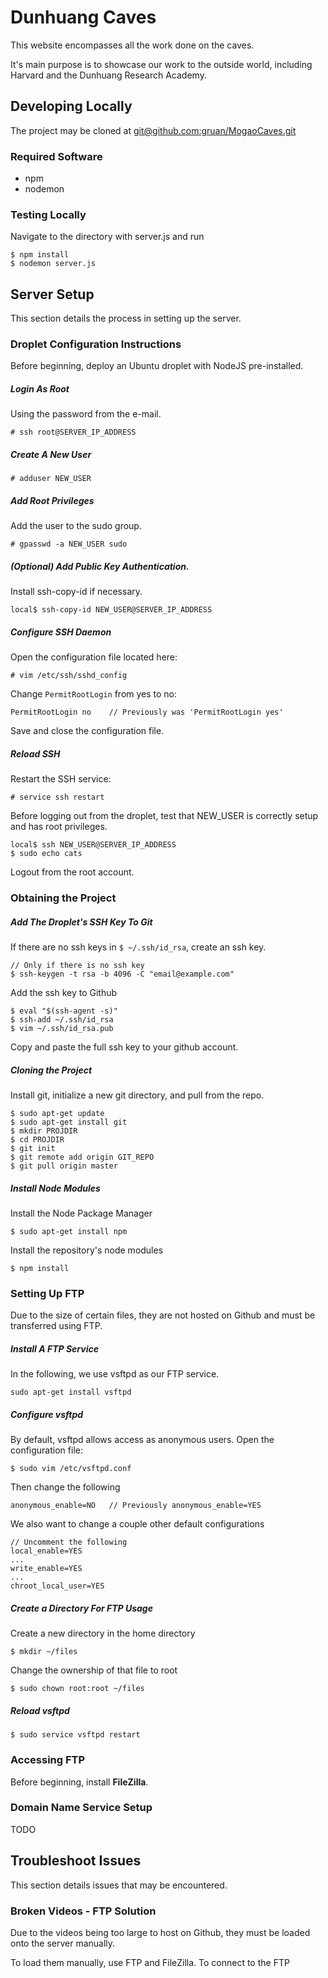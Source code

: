 # Dunhuang Caves
This website encompasses all the work done on the caves.

It's main purpose is to showcase our work to the outside world, including
Harvard and the Dunhuang Research Academy.

## Developing Locally
The project may be cloned at [git@github.com:gruan/MogaoCaves.git](git@github.com:gruan/MogaoCaves.git)

### Required Software
- npm
- nodemon

### Testing Locally
Navigate to the directory with server.js and run
```
$ npm install
$ nodemon server.js
```

## Server Setup
This section details the process in setting up the server.

### Droplet Configuration Instructions
Before beginning, deploy an Ubuntu droplet with NodeJS pre-installed.
##### Login As Root
Using the password from the e-mail.  
```
# ssh root@SERVER_IP_ADDRESS
```  
##### Create A New User
```
# adduser NEW_USER
```
##### Add Root Privileges
Add the user to the sudo group.
```
# gpasswd -a NEW_USER sudo
```
##### (Optional) Add Public Key Authentication.
Install ssh-copy-id if necessary.  
```
local$ ssh-copy-id NEW_USER@SERVER_IP_ADDRESS
```  
##### Configure SSH Daemon
Open the configuration file located here:
```
# vim /etc/ssh/sshd_config
```
Change `PermitRootLogin` from yes to no:
```
PermitRootLogin no    // Previously was 'PermitRootLogin yes'
```
Save and close the configuration file.

##### Reload SSH
Restart the SSH service:
```
# service ssh restart
```
Before logging out from the droplet, test that NEW_USER is correctly setup and
has root privileges.
```
local$ ssh NEW_USER@SERVER_IP_ADDRESS
$ sudo echo cats
```
Logout from the root account.

### Obtaining the Project
##### Add The Droplet's SSH Key To Git
If there are no ssh keys in `$ ~/.ssh/id_rsa`, create an ssh key.
```
// Only if there is no ssh key
$ ssh-keygen -t rsa -b 4096 -C "email@example.com"
```
Add the ssh key to Github
```
$ eval "$(ssh-agent -s)"
$ ssh-add ~/.ssh/id_rsa
$ vim ~/.ssh/id_rsa.pub
```
Copy and paste the full ssh key to your github account.

##### Cloning the Project
Install git, initialize a new git directory, and pull from the repo.
```
$ sudo apt-get update
$ sudo apt-get install git
$ mkdir PROJDIR
$ cd PROJDIR
$ git init
$ git remote add origin GIT_REPO
$ git pull origin master
```

##### Install Node Modules
Install the Node Package Manager
```
$ sudo apt-get install npm
```
Install the repository's node modules
```
$ npm install
```

### Setting Up FTP
Due to the size of certain files, they are not hosted on Github and must
be transferred using FTP.

##### Install A FTP Service
In the following, we use vsftpd as our FTP service.
```
sudo apt-get install vsftpd
```

##### Configure vsftpd
By default, vsftpd allows access as anonymous users.
Open the configuration file:
```
$ sudo vim /etc/vsftpd.conf
```
Then change the following
```
anonymous_enable=NO   // Previously anonymous_enable=YES
```
We also want to change a couple other default configurations
```
// Uncomment the following
local_enable=YES
...
write_enable=YES
...
chroot_local_user=YES
```

##### Create a Directory For FTP Usage
Create a new directory in the home directory
```
$ mkdir ~/files
```
Change the ownership of that file to root
```
$ sudo chown root:root ~/files
```

##### Reload vsftpd
```
$ sudo service vsftpd restart
```

### Accessing FTP
Before beginning, install **FileZilla**.


### Domain Name Service Setup
TODO

## Troubleshoot Issues
This section details issues that may be encountered.

### Broken Videos - FTP Solution
Due to the videos being too large to host on Github, they must be loaded onto
the server manually.

To load them manually, use FTP and FileZilla.
To connect to the FTP
